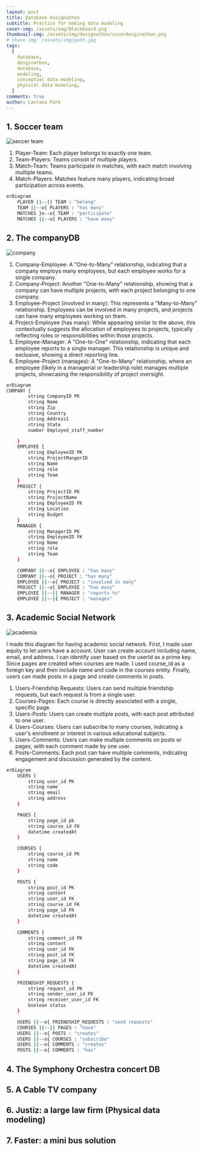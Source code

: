 ```yaml
---
layout: post
title: Database designathon
subtitle: Practice for making data modeling
cover-img: /assets/img/Blackboard.png
thumbnail-img: /assets/img/designathon/coverdesginathon.png
# share-img: /assets/img/path.jpg
tags:
  [
    database,
    desginathon,
    database,
    modeling,
    conceptual data modeling,
    physical data modeling,
  ]
comments: true
author: Lantana Park
---
```


## 1. Soccer team

![seccer team](/assets/img/designathon/mermaid-diagram-2024-02-26-102446.png)

1. Player-Team: Each player belongs to exactly one team.
2. Team-Players: Teams consist of multiple players.
3. Match-Team: Teams participate in matches, with each match involving multiple teams.
4. Match-Players: Matches feature many players, indicating broad participation across events.

```bash
erDiagram
    PLAYER ||--|| TEAM : "belong"
    TEAM ||--o{ PLAYERS : "has many"
    MATCHES }o--o{ TEAM : "participate"
    MATCHES ||--o{ PLAYERS : "have many"
```

## 2. The companyDB

![company](/assets/img/designathon/mermaid-diagram-2024-03-04-184246.png)

1. Company-Employee: A "One-to-Many" relationship, indicating that a company employs many employees, but each employee works for a single company.
2. Company-Project: Another "One-to-Many" relationship, showing that a company can have multiple projects, with each project belonging to one company.
3. Employee-Project (involved in many): This represents a "Many-to-Many" relationship. Employees can be involved in many projects, and projects can have many employees working on them.
4. Project-Employee (has many): While appearing similar to the above, this contextually suggests the allocation of employees to projects, typically reflecting roles or responsibilities within those projects.
5. Employee-Manager: A "One-to-One" relationship, indicating that each employee reports to a single manager. This relationship is unique and exclusive, showing a direct reporting line.
6. Employee-Project (manages): A "One-to-Many" relationship, where an employee (likely in a managerial or leadership role) manages multiple projects, showcasing the responsibility of project oversight.

```bash
erDiagram
COMPANY {
        string CompanyID PK
        string Name
        string Zip
        string Country
        string Address1
        string State
        number Employed_staff_number

    }
    EMPLOYEE {
        string EmployeeID PK
        string ProjectMangerID
        string Name
        string role
        string Team
    }
    PROJECT {
        string ProjectID PK
        string ProjectName
        string EmployeeID FK
        string Location
        string Budget
    }
    MANAGER {
        string ManagerID PK
        string EmployeeID FK
        string Name
        string role
        string Team
    }

    COMPANY ||--o{ EMPLOYEE : "has many"
    COMPANY ||--o{ PROJECT : "has many"
    EMPLOYEE ||--o{ PROJECT : "involved in many"
    PROJECT ||--o{ EMPLOYEE : "has many"
    EMPLOYEE ||--|| MANAGER : "reports to"
    EMPLOYEE ||--|{ PROJECT : "manages"
```

## 3. Academic Social Network

![academia](/assets/img/designathon/mermaid-diagram-2024-03-04-181937.png)

I made this diagram for having academic social network. First, I made user equity to let users have a account. User can create account including name, email, and address. I can identify user based on the userId as a prime key. Since pages are created when courses are made. I used course_id as a foreign key and then include name and code in the courses entity. Finally, users can made posts in a page and create comments in posts.

1. Users-Friendship Requests: Users can send multiple friendship requests, but each request is from a single user.
2. Courses-Pages: Each course is directly associated with a single, specific page.
3. Users-Posts: Users can create multiple posts, with each post attributed to one user.
4. Users-Courses: Users can subscribe to many courses, indicating a user's enrollment or interest in various educational subjects.
5. Users-Comments: Users can make multiple comments on posts or pages, with each comment made by one user.
6. Posts-Comments: Each post can have multiple comments, indicating engagement and discussion generated by the content.

```bash
erDiagram
    USERS {
        string user_id PK
        string name
        string email
        string address
    }

    PAGES {
        string page_id pk
        string course_id FK
        datetime createdAt
    }

    COURSES {
        string course_id PK
        string name
        string code
    }

    POSTS {
        string post_id PK
        string content
        string user_id FK
        string course_id FK
        string page_id FK
        datetime createdAt
    }

    COMMENTS {
        string comment_id PK
        string content
        string user_id FK
        string post_id FK
        string page_id FK
        datetime createdAt
    }

    FRIENDSHIP_REQUESTS {
        string request_id PK
        string sender_user_id FK
        string receiver_user_id FK
        boolean status
    }

    USERS ||--o{ FRIENDSHIP_REQUESTS : "send requests"
    COURSES ||--|| PAGES : "have"
    USERS ||--o{ POSTS : "creates"
    USERS ||--o{ COURSES : "subscribe"
    USERS ||--o{ COMMENTS : "creates"
    POSTS ||--o{ COMMENTS : "has"
```

## 4. The Symphony Orchestra concert DB

## 5. A Cable TV company

## 6. Justiz: a large law firm (Physical data modeling)

## 7. Faster: a mini bus solution
